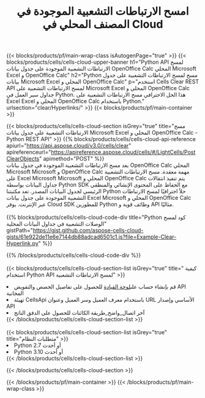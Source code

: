 ﻿---
title:  امسح الارتباطات التشعبية الموجودة في المصنف المحلي في Cloud
description:  Cloud APIs & SDKs لمسح الارتباطات التشعبية على Microsoft Excel & OpenOffice Calc. امسح الارتباطات التشعبية في جداول البيانات المحلية بواسطة Cells Cloud API. تدعم SDK أنواع لغات التطوير. وهي تشمل Android و C# و Go و Java و NodeJS و Perl و PHP و Python و Ruby و swift.
url: /ar/python/clear/hyperlinks/
---
{{< blocks/products/pf/main-wrap-class isAutogenPage="true" >}}
{{< blocks/products/cells/cells-cloud-upper-banner h1="Python API لمسح الارتباطات التشعبية الموجودة على جدول بيانات OpenOffice Calc المحلي Microsoft Excel و OpenOffice Calc" h2="Python مسح لمسح الارتباطات التشعبية على جدول بيانات Microsoft Excel المحلي و OpenOffice Calc" p="استخدم Cells Clear REST API لمسح الارتباطات التشعبية على Microsoft Excel المحلي و OpenOffice Calc جداول سير العمل في Python. هذا الحل الاحترافي مسح الارتباطات التشعبية على Excel Excel المحلي و OpenOffice Calc باستخدام Python." urlsection="clear/Hyperlinks/" >}}
{{< blocks/products/pf/main-container >}}

{{< blocks/products/cells/cells-cloud-section isGrey="true" title="مسح الارتباطات التشعبية على جدول بيانات Microsoft Excel المحلي و OpenOffice Calc - Python REST API" >}}
{{% blocks/products/cells/cells-cloud-api-reference apiurl="https://api.aspose.cloud/v3.0/cells/clear" apireferenceurl="https://apireference.aspose.cloud/cells/#/LightCells/PostClearObjects" apimethod="POST" %}}
<br/>
يعد مسح الارتباطات التشعبية الموجودة في جدول بيانات OpenOffice Calc المحلي Microsoft Microsoft و OpenOffice Calc مهمة معقدة. مسح الارتباطات التشعبية على Excel Microsoft Microsoft المحلي و OpenOffice Calc يتم تنفيذ انتقالات جداول البيانات بواسطة Python SDK مع الحفاظ على المحتوى الإنشائي والمنطقي الرئيسي لجدول البيانات المصدر. تعد مكتبتنا Python حلاً احترافيًا لمسح الارتباطات التشعبية الموجودة على جدول بيانات Excel Microsoft المحلي و OpenOffice Calc عبر الإنترنت. يوفر Cloud SDK للمطورين Python وظائف قوية و API مثاليًا.
<br/>
<br/>
{{% blocks/products/cells/cells-cloud-code-div title="Python كود لمسح الوصلات التشعبية في جداول البيانات المحلية" gistPath="https://gist.github.com/aspose-cells-cloud-gists/61e922de11e6e7144db88adcad6501c1.js?file=Example-Clear-Hyperlink.py" %}}
  
{{% /blocks/products/cells/cells-cloud-code-div %}}
<br/>
<br/>
{{< blocks/products/cells/cells-cloud-section-list isGrey="true" title=" كيفية استخدام Python API لمسح الارتباطات التشعبية" >}}
<li> قم بإنشاء حساب على<a href="https://dashboard.aspose.cloud/">لوحة القيادة</a> للحصول على تفاصيل الحصص والتفويض API المجانية</li>
<li>تهيئة CellsApi باستخدام معرف العميل وسر العميل وعنوان URL الأساسي وإصدار API</li>
<li>آخر اتصال_واضح_طريقة الكائنات للحصول على الدفق الناتج</li>
{{< /blocks/products/cells/cells-cloud-section-list >}}
<br/>
<br/>
{{< blocks/products/cells/cells-cloud-section-list isGrey="true" title="متطلبات النظام" >}}
<li>Python 2.7 أو أحدث</li>
<li>Python 3.10 أو أحدث</li>
{{< /blocks/products/cells/cells-cloud-section-list >}}

{{< /blocks/products/cells/cells-cloud-section >}}

{{< /blocks/products/pf/main-container >}}
{{< /blocks/products/pf/main-wrap-class >}}
